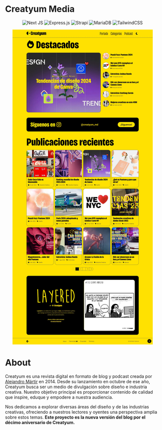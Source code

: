 # Creatyum Media

<div align="center">

![Next JS](https://img.shields.io/badge/Next-black?style=for-the-badge&logo=next.js&logoColor=white)
![Express.js](https://img.shields.io/badge/express.js-%23404d59.svg?style=for-the-badge&logo=express&logoColor=%2361DAFB)
![Strapi](https://img.shields.io/badge/strapi-%232E7EEA.svg?style=for-the-badge&logo=strapi&logoColor=white)
![MariaDB](https://img.shields.io/badge/MariaDB-003545?style=for-the-badge&logo=mariadb&logoColor=white)
![TailwindCSS](https://img.shields.io/badge/tailwindcss-%2338B2AC.svg?style=for-the-badge&logo=tailwind-css&logoColor=white)

</div>

<div align="center"><img src="./public/creatyum-media-homepage-full-2024-v1.webp"><p></p></div>

# About

Creatyum es una revista digital en formato de blog y podcast creada por [Alejandro Mártir](https://alemartir.com) en 2014. Desde su lanzamiento en octubre de ese año, Creatyum busca ser un medio de divulgación sobre diseño e industria creativa. Nuestro objetivo principal es proporcionar contenido de calidad que inspire, eduque y empodere a nuestra audiencia.

Nos dedicamos a explorar diversas áreas del diseño y de las industrias creativas, ofreciendo a nuestros lectores y oyentes una perspectiva amplia sobre estos temas. **Este proyecto es la nueva versión del blog por el décimo aniversario de Creatyum.**
